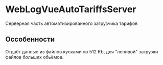# WebLogVueAutoTariffsServer
Серверная часть автоматизированного загрузчика тарифов

## Оссобенности
Отдаёт данные из файлов кусками по 512 Kb, для "ленивой" загрузки файлов больших обьёмов.
